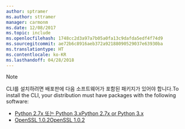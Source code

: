 ```yaml
---
author: sptramer
ms.author: sttramer
manager: carmonm
ms.date: 12/08/2017
ms.topic: include
ms.openlocfilehash: 1748cc2d3a97a7b05a0fa13c9dafda5edf4f74d9
ms.sourcegitcommit: ae72b6c8916aeb372a92188090529037e63930ba
ms.translationtype: HT
ms.contentlocale: ko-KR
ms.lasthandoff: 04/28/2018
---
```

> [!NOTE]
> <span data-ttu-id="0cdae-101">CLI를 설치하려면 배포판에 다음 소프트웨어가 포함된 패키지가 있어야 합니다.</span><span class="sxs-lookup"><span data-stu-id="0cdae-101">To install the CLI, your distribution must have packages with the following software:</span></span>
> * [<span data-ttu-id="0cdae-102">Python 2.7x 또는 Python 3.x</span><span class="sxs-lookup"><span data-stu-id="0cdae-102">Python 2.7x or Python 3.x</span></span>](https://ww.python.org/downloads/)
> * [<span data-ttu-id="0cdae-103">OpenSSL 1.0.2</span><span class="sxs-lookup"><span data-stu-id="0cdae-103">OpenSSL 1.0.2</span></span>](https://www.openssl.org/source/)
